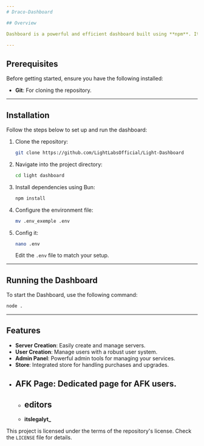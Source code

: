 ```yaml
---
# Draco-Dashboard

## Overview

Dashboard is a powerful and efficient dashboard built using **npm**. It provides features like server creation, user management, an admin panel, a store, an AFK page, and the ability to scan available nodes and images.

---
```


## Prerequisites

Before getting started, ensure you have the following installed:

- **Git**: For cloning the repository.

---

## Installation

Follow the steps below to set up and run the dashboard:

1. Clone the repository:
   ```bash
   git clone https://github.com/LightLabsOfficial/Light-Dashboard
   ```

2. Navigate into the project directory:
   ```bash
   cd light dashboard
   ```

3. Install dependencies using Bun:
   ```bash
   npm install
   ```

4. Configure the environment file:
   ```bash
   mv .env_exemple .env
   ```
5. Config it:
   ```bash
   nano .env
   ```

   Edit the `.env` file to match your setup.

---

## Running the Dashboard

To start the Dashboard, use the following command:

```bash
node .
```

---

## Features

- **Server Creation**: Easily create and manage servers.
- **User Creation**: Manage users with a robust user system.
- **Admin Panel**: Powerful admin tools for managing your services.
- **Store**: Integrated store for handling purchases and upgrades.
- **AFK Page**: Dedicated page for AFK users.
  ---------------------------------------------------
  - ## editors
  - **itslegalyt_**

This project is licensed under the terms of the repository's license. Check the `LICENSE` file for details.
